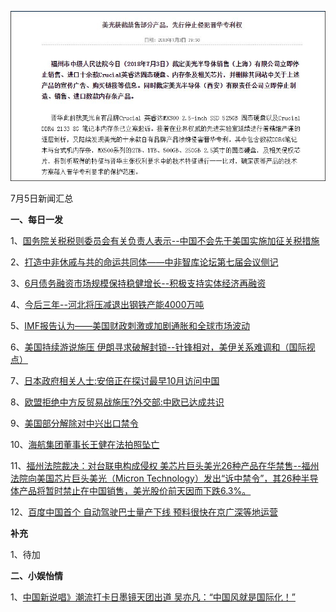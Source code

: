 ![07_01](.\07_05.jpg)

7月5日新闻汇总

**一、每日一发**

1、[国务院关税税则委员会有关负责人表示--中国不会先于美国实施加征关税措施](http://paper.people.com.cn/rmrb/html/2018-07/05/nw.D110000renmrb_20180705_5-02.htm)

2、[打造中非休戚与共的命运共同体——中非智库论坛第七届会议侧记](http://paper.people.com.cn/rmrb/html/2018-07/05/nw.D110000renmrb_20180705_3-03.htm)

3、[6月债务融资市场规模保持稳健增长--积极支持实体经济再融资](http://paper.people.com.cn/rmrb/html/2018-07/05/nw.D110000renmrb_20180705_3-10.htm)

4、[今后三年--河北将压减退出钢铁产能4000万吨](http://paper.people.com.cn/rmrb/html/2018-07/05/nw.D110000renmrb_20180705_4-10.htm)

5、[IMF报告认为——美国财政刺激或加剧通胀和全球市场波动](http://paper.people.com.cn/rmrb/html/2018-07/05/nw.D110000renmrb_20180705_8-21.htm)

6、[美国持续游说施压 伊朗寻求破解封锁--针锋相对，美伊关系难调和（国际视点）](http://paper.people.com.cn/rmrb/html/2018-07/05/nw.D110000renmrb_20180705_1-21.htm)

7、[日本政府相关人士:安倍正在探讨最早10月访问中国](http://news.163.com/18/0705/03/DLU2BN170001875O.html)

8、[欧盟拒绝中方反贸易战施压?外交部:中欧已达成共识](http://news.163.com/18/0704/18/DLT184NP0001875O.html)

9、[美国部分解除对中兴出口禁令](http://www.zaobao.com/news/world/story20180705-872568)

10、[海航集团董事长王健在法拍照坠亡](http://www.zaobao.com/finance/china/story20180705-872644)

11、[福州法院裁决：对台联电构成侵权 美芯片巨头美光26种产品在华禁售--福州法院向美国芯片巨头美光（Micron Technology）发出“诉中禁令”，其26种半导体产品将暂时禁止在中国销售，美光股价前天因而下跌6.3%。](http://www.zaobao.com/finance/china/story20180705-872643)

12、[百度中国首个 自动驾驶巴士量产下线 预料很快在京广深等地运营](http://www.zaobao.com/finance/china/story20180705-872642)



**补充**

1、待加



**二、小娱怡情**

1、[中国新说唱》潮流打卡日墨镜天团出道 吴亦凡：“中国风就是国际化！”](http://news.67.com/xianchang/2018/07/04/922835.html)